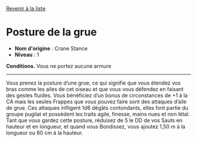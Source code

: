 [Revenir à la liste](..)

# Posture de la grue

 * **Nom d'origine** : Crane Stance
 * **Niveau** : 1


<p><strong>Conditions.</strong> Vous ne portez aucune armure</p>
<hr>
<p>Vous prenez la posture d’une grue, ce qui signifie que vous étendez vos bras comme les ailes de cet oiseau et que vous vous défendez en faisant des gestes fluides. Vous bénéficiez d’un bonus de circonstances de +1 à la CA mais les seules Frappes que vous pouvez faire sont des attaques d’aile de grue. Ces attaques infligent 1d6 dégâts contondants, elles font partie du groupe pugilat et possèdent les traits agile, finesse, mains nues et non létal. Tant que vous gardez cette posture, réduisez de 5 le DD de vos Sauts en hauteur et en longueur, et quand vous Bondissez, vous ajoutez 1,50 m à la longueur ou 60 cm à la hauteur.</p>
<p>&nbsp;</p>